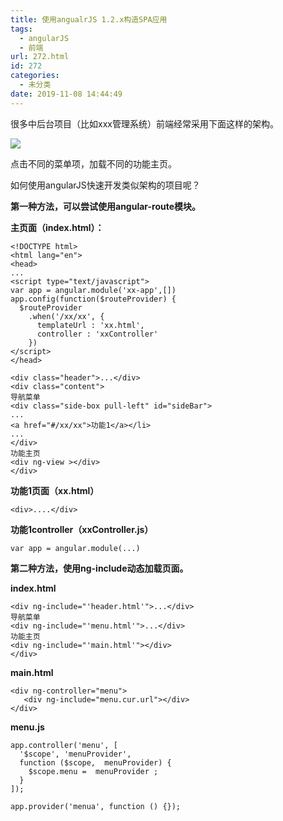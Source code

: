 ```yaml
---
title: 使用angualrJS 1.2.x构造SPA应用
tags:
  - angularJS
  - 前端
url: 272.html
id: 272
categories:
  - 未分类
date: 2019-11-08 14:44:49
---
```


很多中后台项目（比如xxx管理系统）前端经常采用下面这样的架构。

![](http://106.54.113.128/wordpress/wp-content/uploads/2019/11/image-2.png)

点击不同的菜单项，加载不同的功能主页。

如何使用angularJS快速开发类似架构的项目呢？

**第一种方法，可以尝试使用angular-route模块。**

**主页面（index.html）：**

    <!DOCTYPE html>
    <html lang="en">
    <head>
    ...
    <script type="text/javascript">
    var app = angular.module('xx-app',[])
    app.config(function($routeProvider) {
      $routeProvider
        .when('/xx/xx', {
          templateUrl : 'xx.html',
          controller : 'xxController'
        })
    </script>
    </head>
    
    <div class="header">...</div>
    <div class="content">
    导航菜单
    <div class="side-box pull-left" id="sideBar"> 
    ...
    <a href="#/xx/xx">功能1</a></li>
    ...
    </div> 
    功能主页
    <div ng-view ></div>
    </div> 

**功能1页面（xx.html）**

`<div>....</div>`

**功能1controller（xxController.js）**

    var app = angular.module(...)

**第二种方法，使用ng-include动态加载页面。**

**index.html**

    <div ng-include="'header.html'">...</div>
    导航菜单
    <div ng-include="'menu.html'">...</div> 
    功能主页
    <div ng-include="'main.html'"></div>
    </div> 

**main.html**

    <div ng-controller="menu">
       <div ng-include="menu.cur.url"></div>
    </div>

**menu.js**

    app.controller('menu', [
      '$scope', 'menuProvider',
      function ($scope,  menuProvider) {
        $scope.menu =  menuProvider ;
      }
    ]);
    
    app.provider('menua', function () {});